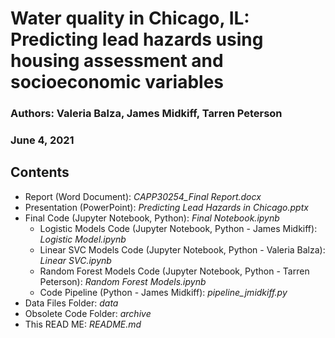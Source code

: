 # Water quality in Chicago, IL: Predicting lead hazards using housing assessment and socioeconomic variables

### Authors: Valeria Balza, James Midkiff, Tarren Peterson
### June 4, 2021

## Contents
* Report (Word Document): _CAPP30254_Final Report.docx_
* Presentation (PowerPoint): _Predicting Lead Hazards in Chicago.pptx_
* Final Code (Jupyter Notebook, Python): _Final Notebook.ipynb_
    * Logistic Models Code (Jupyter Notebook, Python - James Midkiff): _Logistic Model.ipynb_ 
    * Linear SVC Models Code (Jupyter Notebook, Python - Valeria Balza): _Linear SVC.ipynb_
    * Random Forest Models Code (Jupyter Notebook, Python - Tarren Peterson): _Random Forest Models.ipynb_
    * Code Pipeline (Python - James Midkiff): _pipeline_jmidkiff.py_
* Data Files Folder: _data_
* Obsolete Code Folder: _archive_
* This READ ME: _README.md_
